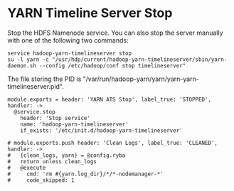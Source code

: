 
# YARN Timeline Server Stop

Stop the HDFS Namenode service. You can also stop the server manually with one of
the following two commands:

```
service hadoop-yarn-timelineserver stop
su -l yarn -c "/usr/hdp/current/hadoop-yarn-timelineserver/sbin/yarn-daemon.sh --config /etc/hadoop/conf stop timelineserver"
```

The file storing the PID is "/var/run/hadoop-yarn/yarn/yarn-yarn-timelineserver.pid".

    module.exports = header: 'YARN ATS Stop', label_true: 'STOPPED', handler: ->
      @service.stop
        header: 'Stop service'
        name: 'hadoop-yarn-timelineserver'
        if_exists: '/etc/init.d/hadoop-yarn-timelineserver'

    # module.exports.push header: 'Clean Logs', label_true: 'CLEANED', handler: ->
    #   {clean_logs, yarn} = @config.ryba
    #   return unless clean_logs
    #   @execute
    #     cmd: 'rm #{yarn.log_dir}/*/*-nodemanager-*'
    #     code_skipped: 1
